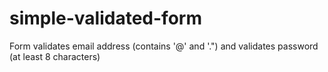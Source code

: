 # simple-validated-form
Form validates email address (contains '@' and '.") and validates password (at least 8 characters)